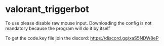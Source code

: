 # valorant_triggerbot
To use please disable raw mouse input.
Downloading the config is not mandatory because the program will do it by itself

To get the code.key file join the discord: https://discord.gg/xaS5NDW8eP
